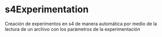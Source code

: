 s4Experimentation
=================

Creación de experimentos en s4 de manera automática por medio de la lectura de un archivo con los parámetros de la experimentación

